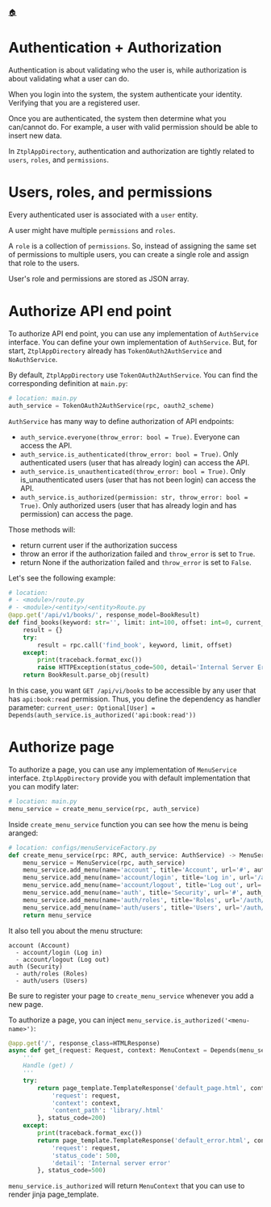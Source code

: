 <!--startTocHeader-->
[🏠](README.md)
# Authentication + Authorization
<!--endTocHeader-->

Authentication is about validating who the user is, while authorization is about validating what a user can do.

When you login into the system, the system authenticate your identity. Verifying that you are a registered user.

Once you are authenticated, the system then determine what you can/cannot do. For example, a user with valid permission should be able to insert new data.

In `ZtplAppDirectory`, authentication and authorization are tightly related to `users`, `roles`, and `permissions`.

# Users, roles, and permissions

Every authenticated user is associated with a `user` entity.

A user might have multiple `permissions` and `roles`.

A `role` is a collection of `permissions`. So, instead of assigning the same set of permissions to multiple users, you can create a single role and assign that role to the users.

User's role and permissions are stored as JSON array.

# Authorize API end point

To authorize API end point, you can use any implementation of `AuthService` interface. You can define your own implementation of `AuthService`. But, for start, `ZtplAppDirectory` already has `TokenOAuth2AuthService` and `NoAuthService`.

By default, `ZtplAppDirectory` use `TokenOAuth2AuthService`. You can find the corresponding definition at `main.py`:

```python
# location: main.py
auth_service = TokenOAuth2AuthService(rpc, oauth2_scheme)
```

`AuthService` has many way to define authorization of API endpoints:

- `auth_service.everyone(throw_error: bool = True)`. Everyone can access the API.
- `auth_service.is_authenticated(throw_error: bool = True)`. Only authenticated users (user that has already login) can access the API.
- `auth_service.is_unauthenticated(throw_error: bool = True)`. Only is_unauthenticated users (user that has not been login) can access the API.
- `auth_service.is_authorized(permission: str, throw_error: bool = True)`. Only authorized users (user that has already login and has permission) can access the page.

Those methods will:
- return current user if the authorization success 
- throw an error if the authorization failed and `throw_error` is set to `True`.
- return None if the authorization failed and `throw_error` is set to `False`.

Let's see the following example:

```python
# location: 
# - <module>/route.py
# - <module>/<entity>/<entity>Route.py
@app.get('/api/v1/books/', response_model=BookResult)
def find_books(keyword: str='', limit: int=100, offset: int=0, current_user: Optional[User] = Depends(auth_service.is_authorized('api:book:read'))) -> BookResult:
    result = {}
    try:
        result = rpc.call('find_book', keyword, limit, offset)
    except:
        print(traceback.format_exc()) 
        raise HTTPException(status_code=500, detail='Internal Server Error')
    return BookResult.parse_obj(result)
```

In this case, you want `GET /api/vi/books` to be accessible by any user that has `api:book:read` permission. Thus, you define the dependency as handler parameter: `current_user: Optional[User] = Depends(auth_service.is_authorized('api:book:read'))`

# Authorize page

To authorize a page, you can use any implementation of `MenuService` interface. `ZtplAppDirectory` provide you with default implementation that you can modify later:

```python
# location: main.py
menu_service = create_menu_service(rpc, auth_service)
```

Inside `create_menu_service` function you can see how the menu is being aranged:

```python
# location: configs/menuServiceFactory.py
def create_menu_service(rpc: RPC, auth_service: AuthService) -> MenuService:
    menu_service = MenuService(rpc, auth_service)
    menu_service.add_menu(name='account', title='Account', url='#', auth_type=AuthType.EVERYONE)
    menu_service.add_menu(name='account/login', title='Log in', url='/account/login', auth_type=AuthType.UNAUTHENTICATED, parent_name='account')
    menu_service.add_menu(name='account/logout', title='Log out', url='/account/logout', auth_type=AuthType.AUTHENTICATED, parent_name='account')
    menu_service.add_menu(name='auth', title='Security', url='#', auth_type=AuthType.EVERYONE)
    menu_service.add_menu(name='auth/roles', title='Roles', url='/auth/roles', auth_type=AuthType.AUTHORIZED, permission_name='ui:auth:role', parent_name='auth')
    menu_service.add_menu(name='auth/users', title='Users', url='/auth/users', auth_type=AuthType.AUTHORIZED, permission_name='ui:auth:user', parent_name='auth')
    return menu_service
```

It also tell you about the menu structure:

```
account (Account)
  - account/login (Log in)
  - account/logout (Log out)
auth (Security)
  - auth/roles (Roles)
  - auth/users (Users)
```

Be sure to register your page to `create_menu_service` whenever you add a new page.

To authorize a page, you can inject `menu_service.is_authorized('<menu-name>')`:

```python
@app.get('/', response_class=HTMLResponse)
async def get_(request: Request, context: MenuContext = Depends(menu_service.is_authorized('library:/'))) -> HTMLResponse:
    '''
    Handle (get) /
    '''
    try:
        return page_template.TemplateResponse('default_page.html', context={
            'request': request,
            'context': context,
            'content_path': 'library/.html'
        }, status_code=200)
    except:
        print(traceback.format_exc()) 
        return page_template.TemplateResponse('default_error.html', context={
            'request': request,
            'status_code': 500,
            'detail': 'Internal server error'
        }, status_code=500)
```

`menu_service.is_authorized` will return `MenuContext` that you can use to render jinja page_template.

<!--startTocSubTopic-->
<!--endTocSubTopic-->